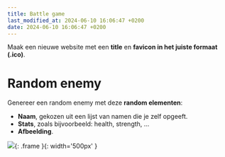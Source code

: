 ```yaml
---
title: Battle game
last_modified_at: 2024-06-10 16:06:47 +0200
date: 2024-06-10 16:06:47 +0200
---
```


Maak een nieuwe website met een **title** en **favicon in het juiste formaat (.ico)**.

# Random enemy 

Genereer een random enemy met deze **random elementen**:
- **Naam**, gekozen uit een lijst van namen die je zelf opgeeft.
- **Stats**, zoals bijvoorbeeld: health, strength, ...
- **Afbeelding**.

![](images/randomenemy.gif){: .frame }{: width='500px' }